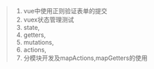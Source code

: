 
>1. vue中使用正则验证表单的提交
>1. vuex状态管理测试
>1. state,
>1. getters,
>1. mutations,
>1. actions,
>1. 分模块开发及mapActions,mapGetters的使用
